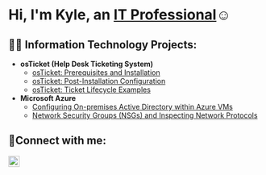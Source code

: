 <h1>Hi, I'm Kyle, an <a href="https://linkedin.com/in/Josh">IT Professional</a>☺</h1>

<h2>👨‍💻 Information Technology Projects:</h2>

- <b>osTicket (Help Desk Ticketing System)</b>
  - [osTicket: Prerequisites and Installation](https://github.com/kylelenoir/osticket-prereqs)
  - [osTicket: Post-Installation Configuration](https://github.com/kylelenoir/post-install-config)
  - [osTicket: Ticket Lifecycle Examples](https://github.com/kylelenoir/ticket-lifecycle)
- <b>Microsoft Azure</b>
  - [Configuring On-premises Active Directory within Azure VMs](https://github.com/kylelenoir/configure-ad)
  - [Network Security Groups (NSGs) and Inspecting Network Protocols](https://github.com/kylelenoir/azure-network-protocols)

<h2>🤳Connect with me:</h2>

[<img align="left" alt="Josh | LinkedIn" width="22px" src="https://cdn.jsdelivr.net/npm/simple-icons@v3/icons/linkedin.svg" />][linkedin]

[linkedin]: https://www.linkedin.com/in/kyle-lenoir-622964251/
